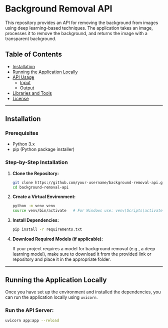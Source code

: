 # Background Removal API

This repository provides an API for removing the background from images using deep learning-based techniques. The application takes an image, processes it to remove the background, and returns the image with a transparent background.

## Table of Contents

- [Installation](#installation)
- [Running the Application Locally](#running-the-application-locally)
- [API Usage](#api-usage)
  - [Input](#input)
  - [Output](#output)
- [Libraries and Tools](#libraries-and-tools)
- [License](#license)

---

## Installation

### Prerequisites

- Python 3.x
- pip (Python package installer)

### Step-by-Step Installation

1. **Clone the Repository:**

    ```bash
    git clone https://github.com/your-username/background-removal-api.git
    cd background-removal-api
    ```

2. **Create a Virtual Environment:**

    ```bash
    python -m venv venv
    source venv/bin/activate   # For Windows use: venv\Scripts\activate
    ```

3. **Install Dependencies:**

    ```bash
    pip install -r requirements.txt
    ```

4. **Download Required Models (if applicable):**

    If your project requires a model for background removal (e.g., a deep learning model), make sure to download it from the provided link or repository and place it in the appropriate folder.

---

## Running the Application Locally

Once you have set up the environment and installed the dependencies, you can run the application locally using `uvicorn`.

### Run the API Server:

```bash
uvicorn app:app --reload

 
